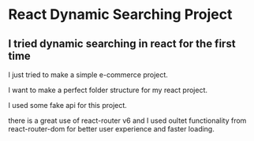 # React Dynamic Searching Project

## I tried dynamic searching in react for the first time

I just tried to make a simple e-commerce project.

I want to make a perfect folder structure for my react project.

I used some fake api for this project.

there is a great use of react-router v6 and I used oultet functionality from react-router-dom for better user experience and faster loading. 

